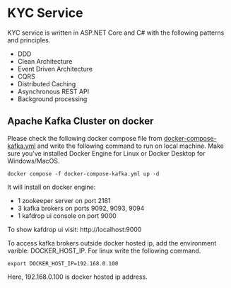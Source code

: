 # KYC Service
KYC service is written in ASP.NET Core and C# with the following patterns and principles.
- DDD
- Clean Architecture
- Event Driven Architecture
- CQRS
- Distributed Caching
- Asynchronous REST API
- Background processing

## Apache Kafka Cluster on docker
Please check the following docker compose file from [docker-compose-kafka.yml](https://github.com/rabbicse/aspdotnetcore-ddd-cleanarchitecture-microservices/blob/master/src/microservices/KYC/docker-composes/docker-compose-kafka.yml) 
and write the following command to run on local machine. Make sure you've installed Docker Engine for Linux or Docker Desktop for Windows/MacOS.

```
docker compose -f docker-compose-kafka.yml up -d
```

It will install on docker engine:
- 1 zookeeper server on port 2181
- 3 kafka brokers on ports 9092, 9093, 9094
- 1 kafdrop ui console on port 9000

To show kafdrop ui visit: http://localhost:9000

To access kafka brokers outside docker hosted ip, add the environment varible: DOCKER_HOST_IP. For linux write the following command.

```
export DOCKER_HOST_IP=192.168.0.100
```

Here, 192.168.0.100 is docker hosted ip address.
